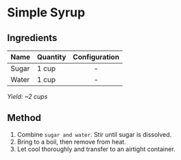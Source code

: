 # Simple Syrup

## Ingredients

| Name  | Quantity | Configuration |
| ----- | -------- | :-----------: |
| Sugar | 1 cup    |       -       |
| Water | 1 cup    |       -       |

_Yield: ~2 cups_

## Method

1. Combine `sugar and water`. Stir until sugar is dissolved.
1. Bring to a boil, then remove from heat.
1. Let cool thoroughly and transfer to an airtight container.
